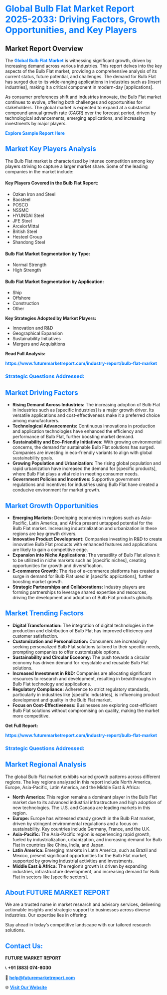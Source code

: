 <h1 style="color: #007BFF;">Global Bulb Flat Market Report 2025-2033: Driving Factors, Growth Opportunities, and Key Players</h1>

<section id="overview">
<h2>Market Report Overview</h2>
<p>The <a href="https://www.futuremarketreport.com/industry-report/bulb-flat-market" style="color: #007BFF; text-decoration: none;"><strong>Global Bulb Flat Market</strong></a> is witnessing significant growth, driven by increasing demand across various industries. This report delves into the key aspects of the Bulb Flat market, providing a comprehensive analysis of its current status, future potential, and challenges. The demand for Bulb Flat has surged due to its wide-ranging applications in industries such as [insert industries], making it a critical component in modern-day [applications].</p>
<p>As consumer preferences shift and industries innovate, the Bulb Flat market continues to evolve, offering both challenges and opportunities for stakeholders. The global market is expected to expand at a substantial compound annual growth rate (CAGR) over the forecast period, driven by technological advancements, emerging applications, and increasing investments by major players.</p>
</section>

<section id="overview">
<p><a href="https://www.futuremarketreport.com/request-sample/reportId=88044" style="color: #007BFF; text-decoration: none;"><strong>Explore Sample Report Here</strong></a></p>
</section>

<section id="key-players">
<h2 style="color: #007BFF;">Market Key Players Analysis</h2>
<p>The Bulb Flat market is characterized by intense competition among key players striving to capture a larger market share. Some of the leading companies in the market include:</p>
<h4>Key Players Covered in the Bulb Flat Report:</h4>
<ul><li>Ozkan Iron and Steel</li><li>Baosteel</li><li>POSCO</li><li>NSSMC</li><li>HYUNDAI Steel</li><li>JFE Steel</li><li>ArcelorMittal</li><li>British Steel</li><li>Hesteel Group</li><li>Shandong Steel</li></ul>
<h4>Bulb Flat Market Segmentation by Type:</h4>
<ul><li>Normal Strength</li><li>High Strength</li></ul>

<h4>Bulb Flat Market Segmentation by Application:</h4>
<ul><li>Ship</li><li>Offshore</li><li>Construction</li><li>Other</li></ul>
<p><strong>Key Strategies Adopted by Market Players:</strong></p>
<ul>
<li>Innovation and R&D</li>
<li>Geographical Expansion</li>
<li>Sustainability Initiatives</li>
<li>Mergers and Acquisitions</li>
</ul>
</section>

<section>
<p><strong>Read Full Analysis: </strong></p><a href="https://www.futuremarketreport.com/industry-report/bulb-flat-market" style="color: #007BFF; text-decoration: none;"><strong>https://www.futuremarketreport.com/industry-report/bulb-flat-market</strong></a>
<h3 style="color: #007BFF;">Strategic Questions Addressed:</h3>
</section>

<section id="driving-factors">
<h2 style="color: #007BFF;">Market Driving Factors</h2>
<ul>
<li><strong>Rising Demand Across Industries:</strong> The increasing adoption of Bulb Flat in industries such as [specific industries] is a major growth driver. Its versatile applications and cost-effectiveness make it a preferred choice among manufacturers.</li>
<li><strong>Technological Advancements:</strong> Continuous innovations in production and application technologies have enhanced the efficiency and performance of Bulb Flat, further boosting market demand.</li>
<li><strong>Sustainability and Eco-Friendly Initiatives:</strong> With growing environmental concerns, the demand for sustainable Bulb Flat solutions has surged. Companies are investing in eco-friendly variants to align with global sustainability goals.</li>
<li><strong>Growing Population and Urbanization:</strong> The rising global population and rapid urbanization have increased the demand for [specific products], where Bulb Flat plays a vital role in meeting consumer needs.</li>
<li><strong>Government Policies and Incentives:</strong> Supportive government regulations and incentives for industries using Bulb Flat have created a conducive environment for market growth.</li>
</ul>
</section>

<section id="growth-opportunities">
<h2 style="color: #007BFF;">Market Growth Opportunities</h2>
<ul>
<li><strong>Emerging Markets:</strong> Developing economies in regions such as Asia-Pacific, Latin America, and Africa present untapped potential for the Bulb Flat market. Increasing industrialization and urbanization in these regions are key growth drivers.</li>
<li><strong>Innovative Product Development:</strong> Companies investing in R&D to create innovative Bulb Flat products with enhanced features and applications are likely to gain a competitive edge.</li>
<li><strong>Expansion into Niche Applications:</strong> The versatility of Bulb Flat allows it to be utilized in niche markets such as [specific niches], creating opportunities for growth and diversification.</li>
<li><strong>E-commerce Growth:</strong> The rise of e-commerce platforms has created a surge in demand for Bulb Flat used in [specific applications], further boosting market growth.</li>
<li><strong>Strategic Partnerships and Collaborations:</strong> Industry players are forming partnerships to leverage shared expertise and resources, driving the development and adoption of Bulb Flat products globally.</li>
</ul>
</section>

<section id="trending-factors">
<h2 style="color: #007BFF;">Market Trending Factors</h2>
<ul>
<li><strong>Digital Transformation:</strong> The integration of digital technologies in the production and distribution of Bulb Flat has improved efficiency and customer satisfaction.</li>
<li><strong>Customization and Personalization:</strong> Consumers are increasingly seeking personalized Bulb Flat solutions tailored to their specific needs, prompting companies to offer customizable options.</li>
<li><strong>Sustainability and Circular Economy:</strong> The push towards a circular economy has driven demand for recyclable and reusable Bulb Flat solutions.</li>
<li><strong>Increased Investment in R&D:</strong> Companies are allocating significant resources to research and development, resulting in breakthroughs in Bulb Flat technology and applications.</li>
<li><strong>Regulatory Compliance:</strong> Adherence to strict regulatory standards, particularly in industries like [specific industries], is influencing product development and quality in the Bulb Flat market.</li>
<li><strong>Focus on Cost-Effectiveness:</strong> Businesses are exploring cost-efficient Bulb Flat solutions without compromising on quality, making the market more competitive.</li>
</ul>
</section>

<section>
<p><strong>Get Full Report: </strong></p><a href="https://www.futuremarketreport.com/industry-report/bulb-flat-market" style="color: #007BFF; text-decoration: none;"><strong>https://www.futuremarketreport.com/industry-report/bulb-flat-market</strong></a>
<h3 style="color: #007BFF;">Strategic Questions Addressed:</h3>
</section>


<section id="regional-analysis">
<h2 style="color: #007BFF;">Market Regional Analysis</h2>
<p>The global Bulb Flat market exhibits varied growth patterns across different regions. The key regions analyzed in this report include North America, Europe, Asia-Pacific, Latin America, and the Middle East & Africa:</p>
<ul>
<li><strong>North America:</strong> This region remains a dominant player in the Bulb Flat market due to its advanced industrial infrastructure and high adoption of new technologies. The U.S. and Canada are leading markets in this region.</li>
<li><strong>Europe:</strong> Europe has witnessed steady growth in the Bulb Flat market, driven by stringent environmental regulations and a focus on sustainability. Key countries include Germany, France, and the U.K.</li>
<li><strong>Asia-Pacific:</strong> The Asia-Pacific region is experiencing rapid growth, fueled by industrialization, urbanization, and increasing demand for Bulb Flat in countries like China, India, and Japan.</li>
<li><strong>Latin America:</strong> Emerging markets in Latin America, such as Brazil and Mexico, present significant opportunities for the Bulb Flat market, supported by growing industrial activities and investments.</li>
<li><strong>Middle East & Africa:</strong> The region’s growth is driven by expanding industries, infrastructure development, and increasing demand for Bulb Flat in sectors like [specific sectors].</li>
</ul>
</section>

<footer>
<h2 style="color: #007BFF;">About FUTURE MARKET REPORT</h2>
<p>We are a trusted name in market research and advisory services, delivering actionable insights and strategic support to businesses across diverse industries. Our expertise lies in offering:</p>

<p>Stay ahead in today’s competitive landscape with our tailored research solutions.</p>

<h2 style="color: #007BFF;">Contact Us:</h2>
<p><strong>FUTURE MARKET REPORT</strong></p>
<p>📞 <strong>+91 (883) 074-8030</strong></p>
<p>📧 <strong><a href="mailto:help@futuremarketreport.com" style="color: #007BFF;">help@futuremarketreport.com</a></strong></p>
<p>🌐 <strong><a href="https://www.futuremarketreport.com/" style="color: #007BFF;">Visit Our Website</a></strong></p>
</footer>